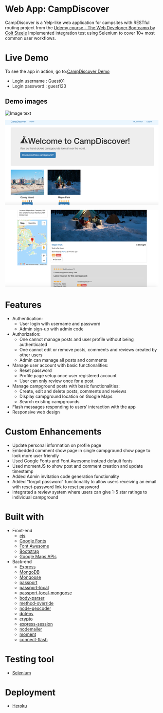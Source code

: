 # Web App: CampDiscover
CampDiscover is a Yelp-like web application for campsites with RESTful routing project from the [Udemy course - The Web Developer Bootcamp by Colt Steele](https://www.udemy.com/course/the-web-developer-bootcamp/)
Implemented integration test using Selenium to cover 10+ most common user workflows.
# Live Demo
To see the app in action, go to:[CampDiscover Demo](https://campdiscover.herokuapp.com/)
- Login username : Guest01
- Login password : guest123
## Demo images
![Image text](Demo_imgs/landing.png)

![Image text](Demo_imgs/demo1.png)

![Image text](Demo_imgs/demo6.png)

# Features
- Authentication:
  - User login with username and password
  - Admin sign-up with admin code
- Authorization:
  - One cannot manage posts and user profile without being authenticated
  - One cannot edit or remove posts, comments and reviews created by other users
  - Admin can manage all posts and comments
- Manage user account with basic functionalities:
  - Reset password
  - Profile page setup once user registered account
  - User can only review once for a post
- Manage campground posts with basic functionalities:
  - Create, edit and delete posts, comments and reviews
  - Display campground location on Google Maps
  - Search existing campgrounds
- Flash messages responding to users’ interaction with the app
- Responsive web design
# Custom Enhancements
- Update personal information on profile page
- Embedded comment show page in single campground show page to look more user friendly
- Used Google Fonts and Font Awesome instead default fonts
- Used momentJS to show post and comment creation and update timestamp
- Added Admin invitation code generation functionality
- Added “forgot password” functionality to allow users receiving an email with reset-password link to reset password
- Integrated a review system where users can give 1-5 star ratings to individual campground
# Built with
- Front-end
  - [ejs](https://www.npmjs.com/package/ejs)
  - [Google Fonts](https://fonts.google.com/)
  - [Font Awesome](https://fontawesome.com/)
  - [Bootstrap](https://getbootstrap.com/)
  - [Google Maps APIs](https://cloud.google.com/maps-platform/)
- Back-end
  - [Express](https://expressjs.com/)
  - [MongoDB](https://www.mongodb.com/)
  - [Mongoose](https://mongoosejs.com/)
  - [passport](http://www.passportjs.org/)
  - [passport-local](https://www.npmjs.com/package/passport-local)
  - [passport-local-mongoose](https://www.npmjs.com/package/passport-local-mongoose)
  - [body-parser](https://www.npmjs.com/package/body-parser)
  - [method-override](https://www.npmjs.com/package/method-override)
  - [node-geocoder](https://www.npmjs.com/package/node-geocoder)
  - [dotenv](https://www.npmjs.com/package/dotenv)
  - [crypto](https://nodejs.org/api/crypto.html#crypto_crypto)
  - [express-session](https://github.com/expressjs/session#express-session)
  - [nodemailer](https://nodemailer.com/about/)
  - [moment](https://momentjs.com/)
  - [connect-flash](https://www.npmjs.com/package/connect-flash)
# Testing tool
- [Selenium](https://www.npmjs.com/package/selenium-webdriver)
# Deployment
- [Heroku](https://heroku.com/)
